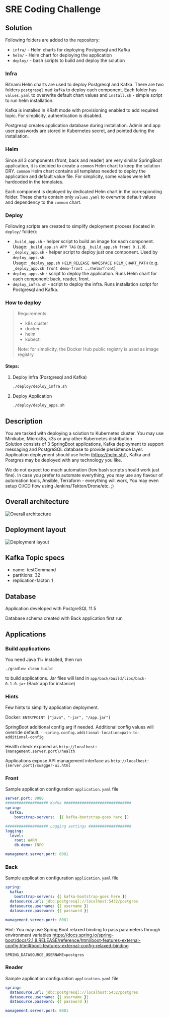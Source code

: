 # SRE Coding Challenge

## Solution

Following folders are added to the repository:

- `infra/` - Helm charts for deploying Postgresql and Kafka
- `helm/` - Helm chart for deploying the application
- `deploy/` - bash scripts to build and deploy the solution

### Infra

Bitnami Helm charts are used to deploy Postgresql and Kafka. There are two folders `postgresql` nad `kafka` to deploy each component. Each folder has `values.yaml` to overwrite default chart values and `install.sh` - simple script to run helm installation. 

Kafka is installed in KRaft mode with provisioning enabled to add required topic. For simplicity, authentication is disabled.

Postgresql creates application database during installation. Admin and app user passwords are stored in Kubernetes secret, and pointed during the installation.

### Helm

Since all 3 components (front, back and reader) are very similar SpringBoot application, it is decided to create a `common` Helm chart to keep the solution DRY. `common` Helm chart contains all templates needed to deploy the application and default value file. For simplicity, some values were left hardcoded in the templates.

Each component is deployed by dedicated Helm chart in the corresponding folder. These charts contain only `values.yaml` to overwrite default values and dependency to the `common` chart.

### Deploy

Following scripts are created to simplify deployment process (located in `deploy/` folder):

- `_build_app.sh` - helper script to build an image for each component.   
Usage: `_build_app.sh APP TAG` (e.g. `_build_app.sh front 0.1.0`). 
- `_deploy_app.sh` - helper script to deploy just one component. Used by `deploy_apps.sh`.   
Usage: `_deploy_app.sh HELM_RELEASE NAMESPACE HELM_CHART_PATH` (e.g. `_deploy_app.sh front demo-front ../helm/front`)
- `deploy_apps.sh` - script to deploy the application. Runs Helm chart for each component: back, reader, front.
- `deploy_infra.sh` - script to deploy the infra. Runs installation script for Postgresql and Kafka. 

### How to deploy

> Requirements:
> - k8s cluster
> - docker
> - helm
> - kubectl
>
> Note: for simplicity, the Docker Hub public registry is used as image registry

#### Steps:

1. Deploy Infra (Postgresql and Kafka)
   ```sh
   ./deploy/deploy_infra.sh
   ```

2. Deploy Application
   ```sh
   ./deploy/deploy_apps.sh
   ```



## Description

You are tasked with deploying a solution to Kubernetes cluster. You may use Minikube, Microk8s, k3s or any other Kubernetes distribution  
Solution consists of 3 SpringBoot applications, Kafka deployment to support messaging and PostgreSQL database to provide persistence layer.
Application deployment should use helm (https://helm.sh/), Kafka and Postgres may be deployed with any technology you like.

We do not expect too much automation (few bash scripts should work just fine). In case you prefer to automate everything, 
you may use any flavour of automation tools, Ansible, Terraform - everything will work, You may even setup CI/CD flow using Jenkins/Tekton/Drone/etc. ;)

## Overall architecture

![Overall architecture](doc/img/application-architecture.png)

## Deployment layout

![Deployment layout](doc/img/deployment-layout.png)

## Kafka Topic specs

- name: testCommand
- partitions: 32
- replication-factor: 1

## Database

Application developed with PostgreSQL 11.5

Database schema created with Back application first run

## Applications

### Build applications

You need Java 11+ installed, then run

`./gradlew clean build`

to build applications. Jar files will land in `app/back/build/libs/back-0.1.0.jar` (Back app for instance)

### Hints

Few hints to simplify application deployment.

Docker:
`ENTRYPOINT ["java", "-jar", "/app.jar"]`

SpringBoot additional config arg if needed. Additional config values will override default.
`--spring.config.additional-location=path-to-additional-config`

Health check exposed as 
`http://localhost:{management.server.port}/health`

Applications expose API management interface as
`http://localhost:{server.port}/swagger-ui.html`

### Front

Sample application configuration `application.yaml` file

```yaml
server.port: 8080
################### Kafka ##############################
spring:
  kafka:
    bootstrap-servers:  {{ kafka-bootstrap-goes here }}

################### Logging settings ###################
logging:
  level:
    root: WARN
    db.demo: INFO

management.server.port: 8081
```

### Back

Sample application configuration `application.yaml` file

```yaml
spring:
  kafka:
    bootstrap-servers: {{ kafka-bootstrap-goes here }}
  datasource.url: jdbc:postgresql://localhost:5432/postgres
  datasource.username: {{ username }}
  datasource.password: {{ password }}

management.server.port: 8081
```

Hint: 
You may use Spring Boot relaxed binding to pass parameters through environment variables
https://docs.spring.io/spring-boot/docs/2.1.8.RELEASE/reference/html/boot-features-external-config.html#boot-features-external-config-relaxed-binding

`SPRING_DATASOURCE_USERNAME=postgres`

### Reader

Sample application configuration `application.yaml` file

```yaml
spring:
  datasource.url: jdbc:postgresql://localhost:5432/postgres
  datasource.username: {{ username }}
  datasource.password: {{ password }}

management.server.port: 8081
```